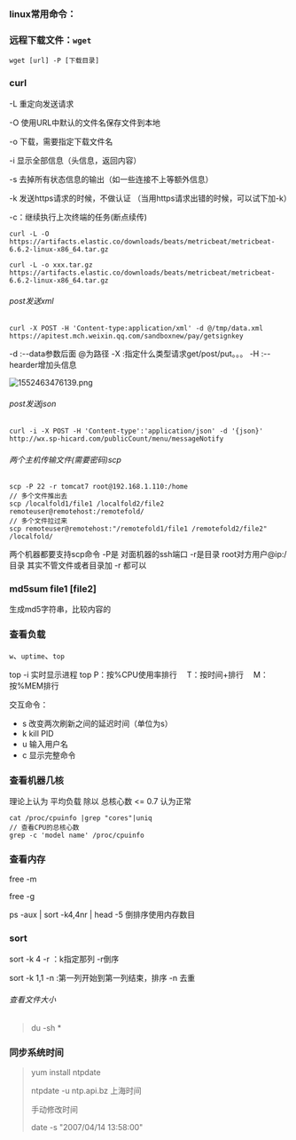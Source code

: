 ### linux常用命令：

### 远程下载文件：`wget`

```shell
wget [url] -P [下载目录]
```
### curl

-L 重定向发送请求

-O 使用URL中默认的文件名保存文件到本地

-o 下载，需要指定下载文件名

-i  显示全部信息（头信息，返回内容）

-s 去掉所有状态信息的输出（如一些连接不上等额外信息）

-k 发送https请求的时候，不做认证
（当用https请求出错的时候，可以试下加-k）

-c：继续执行上次终端的任务(断点续传)

```shell
curl -L -O https://artifacts.elastic.co/downloads/beats/metricbeat/metricbeat-6.6.2-linux-x86_64.tar.gz
```

```
curl -L -o xxx.tar.gz https://artifacts.elastic.co/downloads/beats/metricbeat/metricbeat-6.6.2-linux-x86_64.tar.gz
```



###### post发送xml

```shell
curl -X POST -H 'Content-type:application/xml' -d @/tmp/data.xml https://apitest.mch.weixin.qq.com/sandboxnew/pay/getsignkey
```

-d :--data参数后面 @为路径
-X :指定什么类型请求get/post/put。。。
-H :--hearder增加头信息 

![1552463476139.png](https://blog-07.oss-cn-guangzhou.aliyuncs.com/picBak/1552463476139.png)

###### post发送json

```shell
curl -i -X POST -H 'Content-type':'application/json' -d '{json}' http://wx.sp-hicard.com/publicCount/menu/messageNotify
```

###### 两个主机传输文件(需要密码)scp

```shell
scp -P 22 -r tomcat7 root@192.168.1.110:/home
// 多个文件推出去
scp /localfold1/file1 /localfold2/file2  remoteuser@remotehost:/remotefold/ 
// 多个文件拉过来
scp remoteuser@remotehost:"/remotefold1/file1 /remotefold2/file2" /localfold/
```

两个机器都要支持scp命令
-P是 对面机器的ssh端口
-r是目录 
root对方用户@ip:/目录
其实不管文件或者目录加 -r 都可以

### md5sum file1 [file2]

生成md5字符串，比较内容的

### 查看负载

`w`、`uptime`、`top`

top -i 实时显示进程
top
    P：按%CPU使用率排行
　T：按时间+排行
　M：按%MEM排行

交互命令：

- s     改变两次刷新之间的延迟时间（单位为s）
- k     kill PID
- u     输入用户名
- c     显示完整命令

### 查看机器几核

理论上认为 平均负载 除以 总核心数 <= 0.7 认为正常

```shell
cat /proc/cpuinfo |grep "cores"|uniq
// 查看CPU的总核心数
grep -c 'model name' /proc/cpuinfo 
```

### 查看内存

free -m

free -g

ps -aux | sort -k4,4nr | head -5 倒排序使用内存数目

### sort

sort -k 4 -r ：k指定那列 -r倒序

sort -k 1,1 -n :第一列开始到第一列结束，排序 -n 去重

###### 查看文件大小

> du -sh *



### 同步系统时间

> yum install ntpdate
>
> ntpdate -u ntp.api.bz  上海时间
>
> 手动修改时间
>
> date -s "2007/04/14 13:58:00"